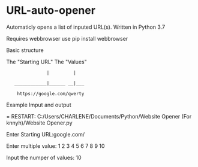 # URL-auto-opener
Automaticly opens a list of inputed URL(s). Written in Python 3.7

Requires webbrowser
use pip install webbrowser

Basic structure
  
  The "Starting URL"   The "Values"
  
                   |         |
                   
       ____________|______ __|___
       
        https://google.com/qwerty


Example Imput and output

= RESTART: C:/Users/CHARLENE/Documents/Python/Website Opener (For knnyh)/Website Opener.py

Enter Starting URL:google.com/

Enter multiple value: 1 2 3 4 5 6 7 8 9 10

Input the numper of values: 10
